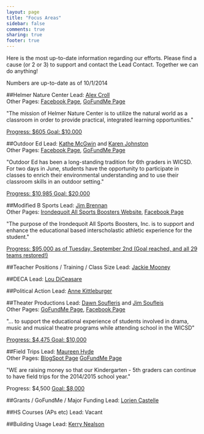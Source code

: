 ```yaml
---
layout: page
title: "Focus Areas"
sidebar: false
comments: true
sharing: true
footer: true
---
```


Here is the most up-to-date information regarding our efforts. Please find a cause (or 2 or 3) to support and contact the Lead Contact. Together we can do anything!  

Numbers are up-to-date as of 10/1/2014

##<a name="Helmer-Nature-Center"></a>Helmer Nature Center
Lead: <a href="mailto:alex.croll@gmail.com">Alex Croll</a>  
Other Pages: <a href="https://www.facebook.com/HelmerNatureCenter">Facebook Page</a>, <a href="http://www.gofundme.com/cyxabw">GoFundMe Page</a>  

"The mission of Helmer Nature Center is to utilize the natural world as a classroom in order to provide practical, integrated learning opportunities."

<a href="http://www.gofundme.com/cyxabw">
Progress: $605
Goal: $10,000
</a>

##<a name="Outdoor-Ed"></a>Outdoor Ed
Lead: <a href="mailto:kmcgwin@rochester.rr.com">Kathe McGwin</a> and <a href="ksjohnston213@yahoo.com">Karen Johnston</a>  
Other Pages: <a href="https://www.facebook.com/WICSDOutdoorED">Facebook Page</a>, <a href="http://www.gofundme.com/c94wdc">GoFundMe Page</a>

"Outdoor Ed has been a long-standing tradition for 6th graders in WICSD.  For two days in June, students have the opportunity to participate in classes to enrich their environmental understanding and to use their classroom skills in an outdoor setting."  

<a href="http://www.gofundme.com/c94wdc">
Progress: $10,985
Goal: $20,000
</a>

##<a name="Modified-B-Sports"></a>Modified B Sports
Lead: <a href="mailto:jbrennan@deloitte.com">Jim Brennan</a>  
Other Pages: <a href="http://www.irondequoitallsportsboosters.com/home.html">Irondequoit All Sports Boosters Website</a>, <a href="https://www.facebook.com/irondequoitallsportsboosters">Facebook Page</a>  

"The purpose of the Irondequoit All Sports Boosters, Inc. is to support and enhance the educational based interscholastic athletic experience for the student."

<a href="http://www.whec.com/news/stories/S3548817.shtml?cat=565">
Progress: $95,000
as of Tuesday, September 2nd (Goal reached, and all 29 teams restored!)
</a>

##<a name="Teacher-Positions"></a>Teacher Positions / Training / Class Size
Lead: <a href="mailto:jmooney@rochester.rr.com">Jackie Mooney</a>  


##<a name="DECA"></a>DECA
Lead: <a href="mailto:ldiceasar@rochester.rr.com">Lou DiCeasare</a>

##<a name="Political-Action"></a>Political Action
Lead: <a href="mailto:stevekit@Rochester.rr.com">Anne Kittleburger</a>  


##<a name="Theater-Productions"></a>Theater Productions
Lead: <a href="mailto:dawnsoufleris@yahoo.com">Dawn Soufleris</a> and <a href="jasoufleris@yahoo.com">Jim Soufleis</a>  
Other Pages: <a href="http://www.gofundme.com/Keep-the-Arts-Alive-in-WI">GoFundMe Page</a>, <a href="https://www.facebook.com/WICSDPerformingArts">Facebook Page</a>

"... to support the educational experience of students involved in drama, music and musical theatre programs while attending school in the WICSD"  

<a href="http://www.gofundme.com/Keep-the-Arts-Alive-in-WI">
Progress: $4,475
Goal: $10,000
</a>

##<a name="Field-Trips"></a>Field Trips
Lead: <a href="mailto:mohyde@gmail.com">Maureen Hyde</a>  
Other Pages: <a href="http://wisefieldtrips.blogspot.com/">BlogSpot Page</a> <a href="http://www.gofundme.com/d3mwgs">GoFundMe Page</a>

"WE are raising money so that our Kindergarten - 5th graders can continue to have field trips for the 2014/2015 school year."

Progress: $4,500
<a href="http://www.gofundme.com/d3mwgs">
Goal: $8,000
</a>


##<a name="Grants"></a>Grants / GoFundMe / Major Funding
Lead: <a href="mailto:lcastelle@gmail.com">Lorien Castelle</a>  

##<a name="HS-Courses"></a>HS Courses (APs etc)
Lead: Vacant

##<a name="Building-Usage"></a>Building Usage
Lead: <a href="mailto:Kerry.nealon@yahoo.com">Kerry Nealson</a>
